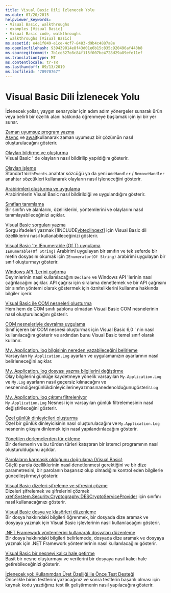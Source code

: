 ```yaml
---
title: Visual Basic Dili İzlenecek Yolu
ms.date: 07/20/2015
helpviewer_keywords:
- Visual Basic, walkthroughs
- examples [Visual Basic]
- Visual Basic code, walkthroughs
- walkthroughs [Visual Basic]
ms.assetid: e4e1f849-e1ce-4cf7-8483-d9b4c4887a8e
ms.openlocfilehash: 939439014e8f43d01e6b15c835c920496af448b8
ms.sourcegitcommit: 7b1ce327e8c84f115f007be4728d29a89efe11ef
ms.translationtype: MT
ms.contentlocale: tr-TR
ms.lasthandoff: 09/13/2019
ms.locfileid: "70970767"
---
```

# <a name="visual-basic-language-walkthroughs"></a>Visual Basic Dili İzlenecek Yolu
İzlenecek yollar, yaygın senaryolar için adım adım yönergeler sunarak ürün veya belirli bir özellik alanı hakkında öğrenmeye başlamak için iyi bir yer sunar.  
  
 [Zaman uyumsuz program yazma](./programming-guide/concepts/async/walkthrough-accessing-the-web-by-using-async-and-await.md)  
 [Async](language-reference/modifiers/async.md) ve [await](language-reference/operators/await-operator.md)kullanarak zaman uyumsuz bir çözümün nasıl oluşturulacağını gösterir.  
  
 [Olayları bildirme ve oluşturma](programming-guide/language-features/events/walkthrough-declaring-and-raising-events.md)  
 Visual Basic ' de olayların nasıl bildirilip yapıldığını gösterir.  
  
 [Olayları işleme](programming-guide/language-features/events/walkthrough-handling-events.md)  
 Standart `WithEvents` anahtar sözcüğü ya da yeni `AddHandler` / `RemoveHandler` anahtar sözcükleri kullanarak olayların nasıl işleneceğini gösterir.  
  
 [Arabirimleri oluşturma ve uygulama](programming-guide/language-features/interfaces/walkthrough-creating-and-implementing-interfaces.md)  
 Arabirimlerin Visual Basic nasıl bildirildiği ve uygulandığını gösterir.  
  
 [Sınıfları tanımlama](programming-guide/language-features/objects-and-classes/walkthrough-defining-classes.md)  
 Bir sınıfın ve alanlarını, özelliklerini, yöntemlerini ve olaylarını nasıl tanımlayabileceğinizi açıklar.  
  
 [Visual Basic sorguları yazma](programming-guide/concepts/linq/walkthrough-writing-queries.md)  
 Sorgu ifadeleri yazmak [!INCLUDE[vbteclinqext](~/includes/vbteclinqext-md.md)] için Visual Basic dil özelliklerini nasıl kullanabileceğinizi gösterir.  
  
 [Visual Basic 'te IEnumerable (Of T) uygulama](programming-guide/language-features/control-flow/walkthrough-implementing-ienumerable-of-t.md)  
 `IEnumerable(Of String)` Arabirimi uygulayan bir sınıfın ve tek seferde bir metin dosyasını okumak için `IEnumerator(Of String)` arabirimi uygulayan bir sınıf oluşturmayı gösterir.  
  
 [Windows API 'Lerini çağırma](programming-guide/com-interop/walkthrough-calling-windows-apis.md)  
 Deyimlerinin nasıl kullanılacağını `Declare` ve Windows API 'lerinin nasıl çağrılacağını açıklar. API çağrısı için sıralama denetlemek ve bir API çağrısını bir sınıfın yöntemi olarak göstermek için özniteliklerini kullanma hakkında bilgiler içerir.  
  
 [Visual Basic ile COM nesneleri oluşturma](programming-guide/com-interop/walkthrough-creating-com-objects.md)  
 Hem hem de COM sınıfı şablonu olmadan Visual Basic COM nesnelerinin nasıl oluşturulacağını gösterir.  
  
 [COM nesneleriyle devralma uygulama](programming-guide/com-interop/walkthrough-implementing-inheritance-with-com-objects.md)  
 Sınıf içeren bir COM nesnesi oluşturmak için Visual Basic 6,0 ' nin nasıl kullanılacağını gösterir ve ardından bunu Visual Basic temel sınıf olarak kullanır.  
  
 [My. Application. log bilgisinin nereden yazabileceğini belirleme](developing-apps/programming/log-info/walkthrough-determining-where-my-application-log-writes-information.md)  
 Varsayılan `My.Application.Log` ayarları ve uygulamanızın ayarlarının nasıl belirleneceğini açıklar.  
  
 [My. Application. log dosyası yazma bilgilerini değiştirme](developing-apps/programming/log-info/walkthrough-changing-where-my-application-log-writes-information.md)  
 Olay bilgilerini günlüğe kaydetmeye yönelik varsayılan `My.Application.Log` ve `My.Log` ayarların nasıl geçersiz kılınacağını ve nesnenindiğergünlükdinleyicilerineyazmasınanedenolduğunugösterir.`Log`  
  
 [My. Application. log çıktımı filtreleniyor](developing-apps/programming/log-info/walkthrough-filtering-my-application-log-output.md)  
 `My.Application.Log` Nesnesi için varsayılan günlük filtrelemesinin nasıl değiştirileceğini gösterir.  
  
 [Özel günlük dinleyicileri oluşturma](developing-apps/programming/log-info/walkthrough-creating-custom-log-listeners.md)  
 Özel bir günlük dinleyicisinin nasıl oluşturulacağını ve `My.Application.Log` nesnenin çıkışını dinlemek için nasıl yapılandırılacağını gösterir.  
  
 [Yönetilen derlemelerden tür ekleme](../standard/assembly/embed-types-visual-studio.md)  
 Bir derlemenin ve bu türden türleri katıştıran bir istemci programının nasıl oluşturulduğunu açıklar.  
  
 [Parolaların karmaşık olduğunu doğrulama (Visual Basic)](programming-guide/language-features/strings/walkthrough-validating-that-passwords-are-complex.md)  
 Güçlü parola özelliklerinin nasıl denetlenmesi gerektiğini ve bir dize parametresini, bir parolanın başarısız olup olmadığını kontrol eden bilgilerle güncelleştirmeyi gösterir.  
  
 [Visual Basic dizeleri şifreleme ve şifresini çözme](programming-guide/language-features/strings/walkthrough-encrypting-and-decrypting-strings.md)  
 Dizeleri şifrelemek ve şifrelerini çözmek <xref:System.Security.Cryptography.DESCryptoServiceProvider> için sınıfını nasıl kullanacağınızı gösterir.  
  
 [Visual Basic dosya ve klasörleri düzenleme](developing-apps/programming/drives-directories-files/walkthrough-manipulating-files-and-directories.md)  
 Bir dosya hakkındaki bilgileri öğrenmek, bir dosyada dize aramak ve dosyaya yazmak için Visual Basic işlevlerinin nasıl kullanılacağını gösterir.  
  
 [.NET Framework yöntemlerini kullanarak dosyaları düzenleme](developing-apps/programming/drives-directories-files/walkthrough-manipulating-files-by-using-net-framework-methods.md)  
 Bir dosya hakkındaki bilgileri belirlemede, dosyada dize aramak ve dosyaya yazmak için .NET Framework yöntemlerinin nasıl kullanılacağını gösterir.  
  
 [Visual Basic bir nesneyi kalıcı hale getirme](programming-guide/concepts/serialization/walkthrough-persisting-an-object-in-visual-studio.md)  
 Basit bir nesne oluşturmayı ve verilerini bir dosyaya nasıl kalıcı hale getirebileceğinizi gösterir.  
  
 [İzlenecek yol: Kullanımdan Üret Özelliği ile Önce Test Desteği](/visualstudio/ide/walkthrough-test-first-support-with-the-generate-from-usage-feature)  
 Öncelikle birim testlerini yazacağınız ve sonra testlerin başarılı olması için kaynak kodu yazdığınız test ilk geliştirmenin nasıl yapılacağını gösterir.
